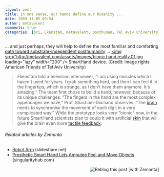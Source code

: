 ```yaml
---
layout: post
title: In one sense, our hands define our humanity ...
date: 2009-11-05 09:54
author: metavalent
comments: true
categories: [bci, Ekenstam, metavalent, posthuman, Tel Aviv University]
---
```

... and just perhaps, they will help to define the most familiar and comforting <a href="http://www.sciencedaily.com/releases/2009/11/091104132708.htm" target="_blank">path toward substrate-independent posthumanity</a> ...
<a href="http://www.sciencedaily.com/releases/2009/11/091104132708.htm" target="_blank"><img src="http://metavalent.com/assets/images/bionic.hand.reality.01.jpg loading=”lazy” width="200" /></a>
SmartHand device. (Credit: Image rights American Friends of Tel Aviv University)
<blockquote>Ekenstam told a television interviewer, "I am using muscles which I haven't used for years. I grab something hard, and then I can feel it in the fingertips, which is strange, as I don't have them anymore. It's amazing." The team first chose to build a hand, however, because of its unique challenges. "The fingers in the hand are the most complex appendages we have," Prof. Shacham-Diamand observes. "The <a class="zem_slink" href="http://en.wikipedia.org/wiki/Brain" title="Brain" rel="wikipedia">brain</a> needs to synchronise the movement of each digit in a very complicated way." While the prototype looks very "bionic" now, in the future SmartHand scientists plan to equip it with artificial <a class="zem_slink" href="http://en.wikipedia.org/wiki/Skin" title="Skin" rel="wikipedia">skin</a> that will give the brain even more <a class="zem_slink" href="http://en.wikipedia.org/wiki/Somatosensory_system" title="Somatosensory system" rel="wikipedia">tactile feedback</a>.</blockquote>
<h6 class="zemanta-related-title" style="font-size:1em;">Related articles by Zemanta</h6><ul class="zemanta-article-ul"><li class="zemanta-article-ul-li"><a href="http://www.slideshare.net/mzis/robot-arm">Robot Arm</a> (slideshare.net)</li><li class="zemanta-article-ul-li"><a href="http://singularityhub.com/2009/10/21/prosthetic-smart-hand-lets-amputee-feel-and-move-objects/">Prosthetic Smart Hand Lets Amputee Feel and Move Objects</a> (singularityhub.com)</li></ul>

<div style="margin-top:10px;height:15px;" class="zemanta-pixie"><a class="zemanta-pixie-a" href="http://reblog.zemanta.com/zemified/8e89e085-e06c-4bf8-b14c-e285c36cdf60/" title="Reblog this post [with Zemanta]"><img style="border:medium none;float:right;" class="zemanta-pixie-img" src="http://img.zemanta.com/reblog_e.png?x-id=8e89e085-e06c-4bf8-b14c-e285c36cdf60" alt="Reblog this post [with Zemanta]"/></a><span class="zem-script more-related pretty-attribution"></span></div>
